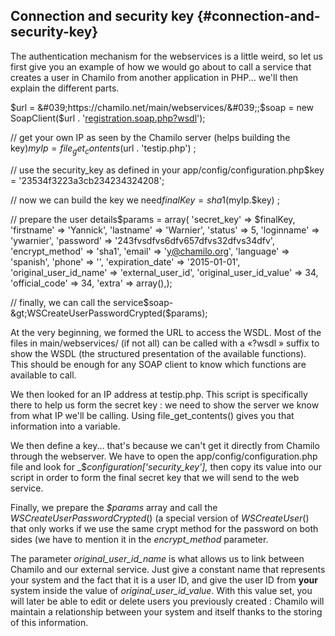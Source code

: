 ## Connection and security key {#connection-and-security-key}

The authentication mechanism for the webservices is a little weird, so let us first give you an example of how we would go about to call a service that creates a user in Chamilo from another application in PHP... we&#039;ll then explain the different parts.

$url = &#039;https://chamilo.net/main/webservices/&#039;;$soap = new SoapClient($url . &#039;[registration.soap.php?wsdl](https://cham.net/main/webservices/registration.soap.php?wsdl)&#039;);

// get your own IP as seen by the Chamilo server (helps building the key)$myIp = file_get_contents($url . &#039;testip.php&#039;) ;

// use the security_key as defined in your app/config/configuration.php$key = &#039;23534f3223a3cb234234324208&#039;;

// now we can build the key we need$finalKey = sha1($myIp.$key) ;

// prepare the user details$params = array( &#039;secret_key&#039; =&gt; $finalKey, &#039;firstname&#039; =&gt; &#039;Yannick&#039;, &#039;lastname&#039; =&gt; &#039;Warnier&#039;, &#039;status&#039; =&gt; 5, &#039;loginname&#039; =&gt; &#039;ywarnier&#039;, &#039;password&#039; =&gt; &#039;243fvsdfvs6dfv657dfvs32dfvs34dfv&#039;, &#039;encrypt_method&#039; =&gt; &#039;sha1&#039;, &#039;email&#039; =&gt; &#039;y@chamilo.org&#039;, &#039;language&#039; =&gt; &#039;spanish&#039;, &#039;phone&#039; =&gt; &#039;&#039;, &#039;expiration_date&#039; =&gt; &#039;2015-01-01&#039;, &#039;original_user_id_name&#039; =&gt; &#039;external_user_id&#039;, &#039;original_user_id_value&#039; =&gt; 34, &#039;official_code&#039; =&gt; 34, &#039;extra&#039; =&gt; array(),);

// finally, we can call the service$soap-&gt;WSCreateUserPasswordCrypted($params);

At the very beginning, we formed the URL to access the WSDL. Most of the files in main/webservices/ (if not all) can be called with a «?wsdl » suffix to show the WSDL (the structured presentation of the available functions). This should be enough for any SOAP client to know which functions are available to call.

We then looked for an IP address at testip.php. This script is specifically there to help us form the secret key : we need to show the server we know from what IP we&#039;ll be calling. Using file_get_contents() gives you that information into a variable.

We then define a key... that&#039;s because we can&#039;t get it directly from Chamilo through the webserver. We have to open the app/config/configuration.php file and look for _$_configuration[&#039;security_key&#039;],_ then copy its value into our script in order to form the final secret key that we will send to the web service.

Finally, we prepare the _$params_ array and call the _WSCreateUserPasswordCrypted_() (a special version of _WSCreateUser_() that only works if we use the same crypt method for the password on both sides (we have to mention it in the _encrypt_method_ parameter.

The parameter _original_user_id_name_ is what allows us to link between Chamilo and our external service. Just give a constant name that represents your system and the fact that it is a user ID, and give the user ID from **your** system inside the value of _original_user_id_value_. With this value set, you will later be able to edit or delete users you previously created : Chamilo will maintain a relationship between your system and itself thanks to the storing of this information.